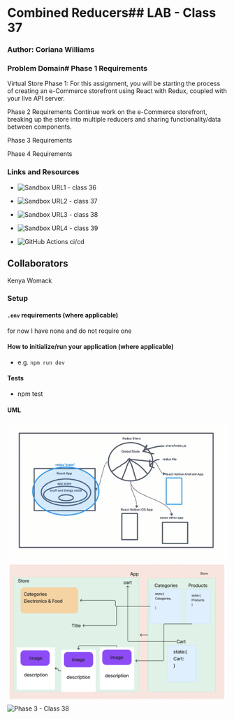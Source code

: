 # Combined Reducers## LAB - Class 37
### Author: Coriana Williams

### Problem Domain# Phase 1 Requirements
Virtual Store Phase 1: For this assignment, you will be starting the process of creating an e-Commerce storefront using React with Redux, coupled with your live API server.

Phase 2 Requirements
Continue work on the e-Commerce storefront, breaking up the store into multiple reducers and sharing functionality/data between components.

Phase 3 Requirements

Phase 4 Requirements

### Links and Resources
- ![Sandbox URL1 - class 36](https://codesandbox.io/p/github/Coriana1/storefront/main?layout=%257B%2522sidebarPanel%2522%253A%2522EXPLORER%2522%252C%2522rootPanelGroup%2522%253A%257B%2522direction%2522%253A%2522horizontal%2522%252C%2522contentType%2522%253A%2522UNKNOWN%2522%252C%2522type%2522%253A%2522PANEL_GROUP%2522%252C%2522id%2522%253A%2522ROOT_LAYOUT%2522%252C%2522panels%2522%253A%255B%257B%2522type%2522%253A%2522PANEL_GROUP%2522%252C%2522contentType%2522%253A%2522UNKNOWN%2522%252C%2522direction%2522%253A%2522vertical%2522%252C%2522id%2522%253A%2522cljyiur9u000g3b6m59e3x2sy%2522%252C%2522sizes%2522%253A%255B70%252C30%255D%252C%2522panels%2522%253A%255B%257B%2522type%2522%253A%2522PANEL_GROUP%2522%252C%2522contentType%2522%253A%2522EDITOR%2522%252C%2522direction%2522%253A%2522horizontal%2522%252C%2522id%2522%253A%2522EDITOR%2522%252C%2522panels%2522%253A%255B%257B%2522type%2522%253A%2522PANEL%2522%252C%2522contentType%2522%253A%2522EDITOR%2522%252C%2522id%2522%253A%2522cljyiur9u000b3b6m6zsnwlm4%2522%257D%255D%252C%2522sizes%2522%253A%255B100%255D%257D%252C%257B%2522type%2522%253A%2522PANEL_GROUP%2522%252C%2522contentType%2522%253A%2522SHELLS%2522%252C%2522direction%2522%253A%2522horizontal%2522%252C%2522id%2522%253A%2522SHELLS%2522%252C%2522panels%2522%253A%255B%257B%2522type%2522%253A%2522PANEL%2522%252C%2522contentType%2522%253A%2522SHELLS%2522%252C%2522id%2522%253A%2522cljyiur9u000f3b6me2wg73gm%2522%257D%255D%252C%2522sizes%2522%253A%255B100%255D%257D%255D%257D%252C%257B%2522type%2522%253A%2522PANEL_GROUP%2522%252C%2522contentType%2522%253A%2522DEVTOOLS%2522%252C%2522direction%2522%253A%2522vertical%2522%252C%2522id%2522%253A%2522DEVTOOLS%2522%252C%2522panels%2522%253A%255B%257B%2522type%2522%253A%2522PANEL%2522%252C%2522contentType%2522%253A%2522DEVTOOLS%2522%252C%2522id%2522%253A%2522cljyiur9u000d3b6mdn43fbvd%2522%257D%255D%252C%2522sizes%2522%253A%255B100%255D%257D%255D%252C%2522sizes%2522%253A%255B50%252C50%255D%257D%252C%2522tabbedPanels%2522%253A%257B%2522cljyiur9u000b3b6m6zsnwlm4%2522%253A%257B%2522tabs%2522%253A%255B%257B%2522id%2522%253A%2522cljyiur9t000a3b6mkm945xz0%2522%252C%2522mode%2522%253A%2522permanent%2522%252C%2522type%2522%253A%2522FILE%2522%252C%2522filepath%2522%253A%2522%252Fsrc%252FApp.jsx%2522%252C%2522state%2522%253A%2522IDLE%2522%257D%255D%252C%2522id%2522%253A%2522cljyiur9u000b3b6m6zsnwlm4%2522%252C%2522activeTabId%2522%253A%2522cljyiur9t000a3b6mkm945xz0%2522%257D%252C%2522cljyiur9u000d3b6mdn43fbvd%2522%253A%257B%2522id%2522%253A%2522cljyiur9u000d3b6mdn43fbvd%2522%252C%2522tabs%2522%253A%255B%255D%257D%252C%2522cljyiur9u000f3b6me2wg73gm%2522%253A%257B%2522id%2522%253A%2522cljyiur9u000f3b6me2wg73gm%2522%252C%2522activeTabId%2522%253A%2522cljyiyllk00oo3b6mnbo0hpis%2522%252C%2522tabs%2522%253A%255B%257B%2522id%2522%253A%2522cljyiur9u000e3b6m6d595h05%2522%252C%2522mode%2522%253A%2522permanent%2522%252C%2522type%2522%253A%2522TERMINAL%2522%252C%2522shellId%2522%253A%2522cljyiurd7001bfvel2dbv5m25%2522%257D%252C%257B%2522type%2522%253A%2522TASK_LOG%2522%252C%2522taskId%2522%253A%2522dev%2522%252C%2522id%2522%253A%2522cljyiyllk00oo3b6mnbo0hpis%2522%252C%2522mode%2522%253A%2522permanent%2522%257D%255D%257D%257D%252C%2522showDevtools%2522%253Atrue%252C%2522showShells%2522%253Atrue%252C%2522showSidebar%2522%253Atrue%252C%2522sidebarPanelSize%2522%253A15%257D)

- ![Sandbox URL2 - class 37]()

- ![Sandbox URL3 - class 38]()

- ![Sandbox URL4 - class 39]()

- ![GitHub Actions ci/cd](https://github.com/Coriana1/todo-app/actions)
## Collaborators
Kenya Womack

### Setup

#### `.env` requirements (where applicable)
for now I have none and do not require one

#### How to initialize/run your application (where applicable)
- e.g. `npm run dev`


#### Tests
- npm test

#### UML
![Phase 1 - Class 36](./assets/lab36UML.png)
![Phase 2 - Class 37](./assets/lab37UML.png)
![Phase 3 - Class 38]()
